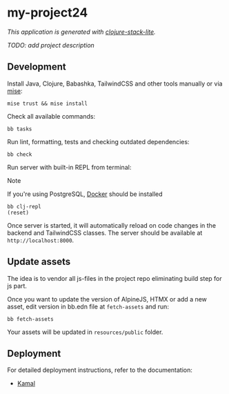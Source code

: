 # my-project24

_This application is generated with [clojure-stack-lite](https://github.com/abogoyavlensky/clojure-stack-lite)._

_TODO: add project description_


## Development

Install Java, Clojure, Babashka, TailwindCSS and other tools manually or via [mise](https://mise.jdx.dev/):

```shell
mise trust && mise install
```

Check all available commands:

```shell
bb tasks
```

Run lint, formatting, tests and checking outdated dependencies:

```shell
bb check
```

Run server with built-in REPL from terminal:

> [!NOTE]
> If you're using PostgreSQL, [Docker](https://docs.docker.com/engine/install/) should be installed

 ```shell
bb clj-repl 
(reset)
````

Once server is started, it will automatically reload on code changes in the backend and TailwindCSS classes.
The server should be available at `http://localhost:8000`.

## Update assets

The idea is to vendor all js-files in the project repo eliminating build step for js part.

Once you want to update the version of AlpineJS, HTMX or add a new asset, edit version in bb.edn file at `fetch-assets` and run:

```shell
bb fetch-assets
```

Your assets will be updated in `resources/public` folder.

## Deployment

For detailed deployment instructions, refer to the documentation:

- [Kamal](https://stack.bogoyavlensky.com/docs/lite/kamal)

